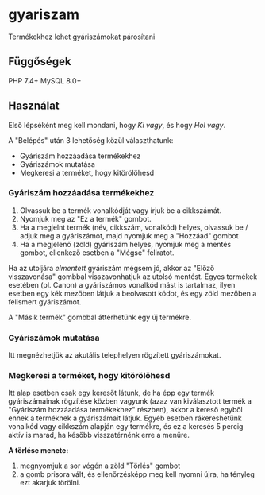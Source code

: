# gyariszam
Termékekhez lehet gyáriszámokat párosítani

## Függőségek
PHP 7.4+
MySQL 8.0+

## Használat

Első lépséként meg kell mondani, hogy *Ki vagy*, és hogy *Hol vagy*.<br>

A "Belépés" után 3 lehetőség közül választhatunk:
- Gyáriszám hozzáadása termékekhez
- Gyáriszámok mutatása
- Megkeresi a terméket, hogy kitörölöhesd

### Gyáriszám hozzáadása termékekhez
1. Olvassuk be a termék vonalkódját vagy írjuk be a cikkszámát.
2. Nyomjuk meg az "Ez a termék" gombot.
3. Ha a megjelnt termék (név, cikkszám, vonalkód) helyes, olvassuk be / adjuk meg a gyáriszámot, majd nyomjuk meg a "Hozzáad" gombot
4. Ha a megjelenő (zöld) gyáriszám helyes, nyomjuk meg a mentés gombot, ellenkező esetben a "Mégse" feliratot.

Ha az utoljára _elmentett_ gyáriszám mégsem jó, akkor az "Előző visszavonása" gombbal visszavonhatjuk az utolsó mentést.
Egyes termékek esetében (pl. Canon) a gyáriszámos vonalkód mást is tartalmaz, ilyen esetben egy kék mezőben látjuk a beolvasott kódot, és egy zöld mezőben a felismert gyáriszámot.

A "Másik termék" gombbal áttérhetünk egy új termékre.

### Gyáriszámok mutatása

Itt megnézhetjük az akutális telephelyen rögzített gyáriszámokat.

### Megkeresi a terméket, hogy kitörölöhesd

Itt alap esetben csak egy keresőt látunk, de ha épp egy termék gyáriszámainak rögzítése közben vagyunk (azaz van kiválasztott termék a "Gyáriszám hozzáadása termékekhez" részben), akkor a kereső egyből ennek a terméknek a gyáriszámait látjuk.
Egyéb esetben rákereshetünk vonalkód vagy cikkszám alapján egy termékre, és ez a keresés 5 percig aktív is marad, ha később visszatérnénk erre a menüre.

**A törlése menete:**
1. megnyomjuk a sor végén a zöld "Törlés" gombot
2. a gomb prisora vált, és ellenőrzésképp meg kell nyomni újra, ha tényleg ezt akarjuk törölni.

